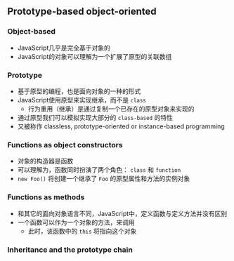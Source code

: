 
## Prototype-based object-oriented

### Object-based

+ JavaScript几乎是完全基于对象的
+ JavaScript的对象可以理解为一个扩展了原型的关联数组

### Prototype

+ 基于原型的编程，也是面向对象的一种的形式
+ JavaScript使用原型来实现继承，而不是 `class`
	+ 行为重用（继承）是通过复制一个已存在的原型对象来实现的
+ 通过原型我们可以模拟实现大部分的 `class-based` 的特性
+ 又被称作 classless, prototype-oriented or instance-based programming

### Functions as object constructors

+ 对象的构造器是函数
+ 可以理解为，函数同时扮演了两个角色： `class` 和 `function`
+ `new Foo()` 将创建一个继承了 `Foo` 的原型属性和方法的实例对象

### Functions as methods

+ 和其它的面向对象语言不同，JavaScript中，定义函数与定义方法并没有区别
+ 一个函数可以作为一个对象的方法，来调用
	+ 此时，该函数中的 `this` 将指向这个对象

### Inheritance and the prototype chain
